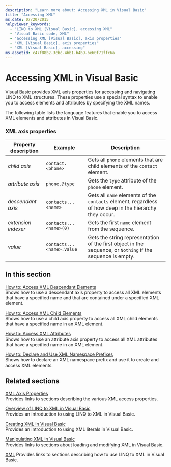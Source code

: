 ```yaml
---
description: "Learn more about: Accessing XML in Visual Basic"
title: "Accessing XML"
ms.date: 07/20/2015
helpviewer_keywords:
  - "LINQ to XML [Visual Basic], accessing XML"
  - "Visual Basic code, XML"
  - "accessing XML [Visual Basic], axis properties"
  - "XML [Visual Basic], axis properties"
  - "XML [Visual Basic], accessing"
ms.assetid: c47f88b2-3cbc-4bb1-b4b9-be60f71ffc6a
---
```

# Accessing XML in Visual Basic

Visual Basic provides XML axis properties for accessing and navigating LINQ to XML structures. These properties use a special syntax to enable you to access elements and attributes by specifying the XML names.

 The following table lists the language features that enable you to access XML elements and attributes in Visual Basic.

### XML axis properties

|Property description|Example|Description|
|--------------------------|-------------|-----------------|
|*child axis*|`contact.<phone>`|Gets all `phone` elements that are child elements of the `contact` element.|
|*attribute axis*|`phone.@type`|Gets the `type` attribute of the `phone` element.|
|*descendant axis*|`contacts...<name>`|Gets all `name` elements of the `contacts` element, regardless of how deep in the hierarchy they occur.|
|*extension indexer*|`contacts...<name>(0)`|Gets the first `name` element from the sequence.|
|*value*|`contacts...<name>.Value`|Gets the string representation of the first object in the sequence, or `Nothing` if the sequence is empty.|

## In this section

 [How to: Access XML Descendant Elements](how-to-access-xml-descendant-elements.md)\
 Shows how to use a descendant axis property to access all XML elements that have a specified name and that are contained under a specified XML element.

 [How to: Access XML Child Elements](how-to-access-xml-child-elements.md)\
 Shows how to use a child axis property to access all XML child elements that have a specified name in an XML element.

 [How to: Access XML Attributes](how-to-access-xml-attributes.md)\
 Shows how to use an attribute axis property to access all XML attributes that have a specified name in an XML element.

 [How to: Declare and Use XML Namespace Prefixes](how-to-declare-and-use-xml-namespace-prefixes.md)\
 Shows how to declare an XML namespace prefix and use it to create and access XML elements.

## Related sections

 [XML Axis Properties](../../../language-reference/xml-axis/index.md)\
 Provides links to sections describing the various XML access properties.

 [Overview of LINQ to XML in Visual Basic](overview-of-linq-to-xml.md)\
 Provides an introduction to using LINQ to XML in Visual Basic.

 [Creating XML in Visual Basic](creating-xml.md)\
 Provides an introduction to using XML literals in Visual Basic.

 [Manipulating XML in Visual Basic](manipulating-xml.md)\
 Provides links to sections about loading and modifying XML in Visual Basic.

 [XML](index.md)
 Provides links to sections describing how to use LINQ to XML in Visual Basic.
